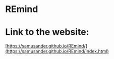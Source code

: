 # REmind

# Link to the website:
[https://samusander.github.io/REmind/](https://samusander.github.io/REmind/index.html)
